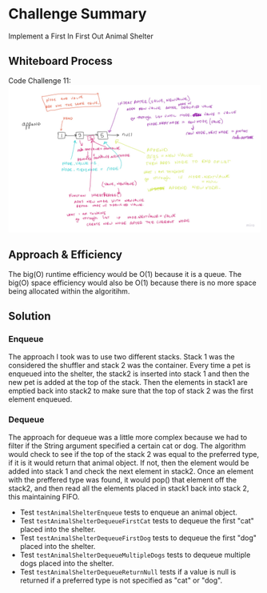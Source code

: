 # Challenge Summary
Implement a First In First Out Animal Shelter

## Whiteboard Process
Code Challenge 11: ![Code Challenge 12 Diagram](../lib/images/Java_CodeChallenge06.jpg)


## Approach & Efficiency
The big(O) runtime efficiency would be O(1) because it is a queue.
The big(O) space efficiency would also be O(1) because there is no more space being allocated within the algoritihm.

## Solution

### Enqueue
The approach I took was to use two different stacks. Stack 1 was the considered the shuffler and stack 2 was the container.
Every time a pet is enqueued into the shelter, the stack2 is inserted into stack 1 and then the new pet is added at the top of the stack.
Then the elements in stack1 are emptied back into stack2 to make sure that the top of stack 2 was the first element enqueued.

### Dequeue
The approach for dequeue was a little more complex because we had to filter if the String argument specified a certain cat or dog.
The algorithm would check to see if the top of the stack 2 was equal to the preferred type, if it is it would return that animal object.
If not, then the element would be added into stack 1 and check the next element in stack2. Once an element with the preffered type was found,
it would pop() that element off the stack2, and then read all the elements placed in stack1 back into stack 2, this maintaining FIFO.

- Test `testAnimalShelterEnqueue` tests to enqueue an animal object.
- Test `testAnimalShelterDequeueFirstCat` tests to dequeue the first "cat" placed into the shelter.
- Test `testAnimalShelterDequeueFirstDog` tests to dequeue the first "dog" placed into the shelter.
- Test `testAnimalShelterDequeueMultipleDogs` tests to dequeue multiple dogs placed into the shelter.
- Test `testAnimalShelterDequeueReturnNull` tests if a value is null is returned if a preferred type is not specified as "cat" or "dog".

